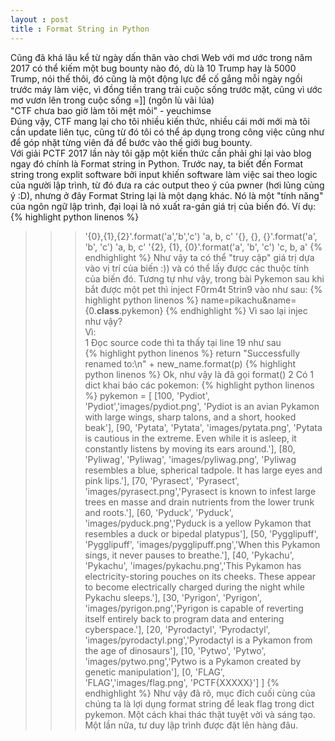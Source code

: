 ```yaml
---
layout : post
title : Format String in Python
---
```

Cũng đã khá lâu kể từ ngày dấn thân vào chơi Web với mơ ước trong năm 2017 có thể kiếm một bug bounty nào đó, dù là 10 Trump hay là 5000 Trump, nói thế thôi, đó cũng là một động lực để cố gắng mỗi ngày ngồi trước máy làm việc, vì đồng tiền trang trải cuộc sống trước mặt, cũng vì ước mơ vươn lên trong cuộc sống =]] (ngôn lù vãi lúa)<br>
"CTF chưa bao giờ làm tôi mệt mỏi" - yeuchimse<br>
Đúng vậy, CTF mang lại cho tôi nhiều kiến thức, nhiều cái mới mới mà tôi cần update liên tục, cũng từ đó tôi có thể áp dụng trong công việc cũng như để góp nhặt từng viên đá để bước vào thế giới bug bounty.<br>
Với giải PCTF 2017 lần này tôi gặp một kiến thức cần phải ghi lại vào blog ngay đó chính là Format string in Python. Trước nay, ta biết đến Format string trong explit software bởi input khiến software làm việc sai theo logic của người lập trình, từ đó đưa ra các output theo ý của pwner (hơi lủng củng ý :D), nhưng ở đây Format String lại là một dạng khác. Nó là một "tính năng" của ngôn ngữ lập trình, đại loại là nó xuất ra-gán giá trị của biến đó. Ví dụ:<br>
{% highlight python linenos %}
>>>'{0},{1},{2}'.format('a','b','c')
'a, b, c'
>>> '{}, {}, {}'.format('a', 'b', 'c')
'a, b, c'
>>> '{2}, {1}, {0}'.format('a', 'b', 'c')
'c, b, a'
{% endhighlight %}
Như vậy ta có thể "truy cập" giá trị dựa vào vị trí của biến :)) và có thể lấy được các thuộc tính của biến đó. Tương tự như vậy, trong bài Pykemon sau khi bắt được một pet thì inject F0rm4t 5trin9 vào như sau:
{% highlight python linenos %}
name=pikachu&name={0.__class__.pykemon}
{% endhighlight %}
Vì sao lại injec như vậy?<br>
Vì:<br>
1 Đọc source code thì ta thấy tại line 19 như sau<br>
{% highlight python linenos %}
return "Successfully renamed to:\n" + new_name.format(p)
{% highlight python linenos %}
Ok, như vậy là đã gọi format()
2 Có 1 dict khai báo các pokemon:
{% highlight python linenos %}
pykemon = [
            [100, 'Pydiot', 'Pydiot','images/pydiot.png', 'Pydiot is an avian Pykamon with large wings, sharp talons, and a short, hooked beak'],
            [90, 'Pytata', 'Pytata', 'images/pytata.png', 'Pytata is cautious in the extreme. Even while it is asleep, it constantly listens by moving its ears around.'],
            [80, 'Pyliwag', 'Pyliwag', 'images/pyliwag.png', 'Pyliwag resembles a blue, spherical tadpole. It has large eyes and pink lips.'],
            [70, 'Pyrasect', 'Pyrasect', 'images/pyrasect.png','Pyrasect is known to infest large trees en masse and drain nutrients from the lower trunk and roots.'],
            [60, 'Pyduck', 'Pyduck', 'images/pyduck.png','Pyduck is a yellow Pykamon that resembles a duck or bipedal platypus'],
            [50, 'Pygglipuff', 'Pygglipuff', 'images/pygglipuff.png','When this Pykamon sings, it never pauses to breathe.'],
            [40, 'Pykachu', 'Pykachu', 'images/pykachu.png','This Pykamon has electricity-storing pouches on its cheeks. These appear to become electrically charged during the night while Pykachu sleeps.'],
            [30, 'Pyrigon', 'Pyrigon', 'images/pyrigon.png','Pyrigon is capable of reverting itself entirely back to program data and entering cyberspace.'],
            [20, 'Pyrodactyl', 'Pyrodactyl', 'images/pyrodactyl.png','Pyrodactyl is a Pykamon from the age of dinosaurs'],
            [10, 'Pytwo', 'Pytwo', 'images/pytwo.png','Pytwo is a Pykamon created by genetic manipulation'],
            [0, 'FLAG', 'FLAG','images/flag.png', 'PCTF{XXXXX}']
            ]
{% endhighlight %}
Như vậy đã rõ, mục đích cuối cùng của chúng ta là lợi dụng format string để leak flag trong dict pykemon.
Một cách khai thác thật tuyệt vời và sáng tạo. Một lần nữa, tư duy lập trình được đặt lên hàng đâu.
